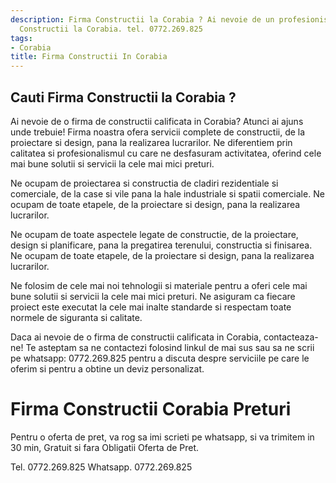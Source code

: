 ```yaml
---
description: Firma Constructii la Corabia ? Ai nevoie de un profesionist in Firma
  Constructii la Corabia. tel. 0772.269.825
tags:
- Corabia
title: Firma Constructii In Corabia
---
```



## Cauti Firma Constructii la Corabia ?


Ai nevoie de o firma de constructii calificata in Corabia? Atunci ai ajuns unde trebuie! Firma noastra ofera servicii complete de constructii, de la proiectare si design, pana la realizarea lucrarilor. Ne diferentiem prin calitatea si profesionalismul cu care ne desfasuram activitatea, oferind cele mai bune solutii si servicii la cele mai mici preturi.

Ne ocupam de proiectarea si constructia de cladiri rezidentiale si comerciale, de la case si vile pana la hale industriale si spatii comerciale. Ne ocupam de toate etapele, de la proiectare si design, pana la realizarea lucrarilor.

Ne ocupam de toate aspectele legate de constructie, de la proiectare, design si planificare, pana la pregatirea terenului, constructia si finisarea. Ne ocupam de toate etapele, de la proiectare si design, pana la realizarea lucrarilor.

Ne folosim de cele mai noi tehnologii si materiale pentru a oferi cele mai bune solutii si servicii la cele mai mici preturi. Ne asiguram ca fiecare proiect este executat la cele mai inalte standarde si respectam toate normele de siguranta si calitate.

Daca ai nevoie de o firma de constructii calificata in Corabia, contacteaza-ne! Te asteptam sa ne contactezi folosind linkul de mai sus sau sa ne scrii pe whatsapp: 0772.269.825 pentru a discuta despre serviciile pe care le oferim si pentru a obtine un deviz personalizat.

# Firma Constructii Corabia Preturi
Pentru o oferta de pret, va rog sa imi scrieti pe whatsapp, si va trimitem in 30 min, Gratuit si fara Obligatii Oferta de Pret.

Tel. 0772.269.825
Whatsapp. 0772.269.825